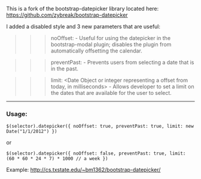 This is a fork of the bootstrap-datepicker library located here: https://github.com/zybreak/bootstrap-datepicker

I added a disabled style and 3 new parameters that are useful:

>>> noOffset: <boolean> - Useful for using the datepicker in the bootstrap-modal plugin; disables the plugin from automatically offsetting the calendar.

>>> preventPast: <boolean> - Prevents users from selecting a date that is in the past.

>>> limit: <Date Object or integer representing a offset from today, in milliseconds> - Allows developer to set a limit on the dates that are available for the user to select.

***

### Usage:

`$(selector).datepicker({
	noOffset: true,
	preventPast: true,
	limit: new Date("1/1/2012")
})`

or 

`$(selector).datepicker({
	noOffset: false,
	preventPast: true,
	limit: (60 * 60 * 24 * 7) * 1000 // a week
})`

Example: http://cs.txstate.edu/~bm1362/bootstrap-datepicker/